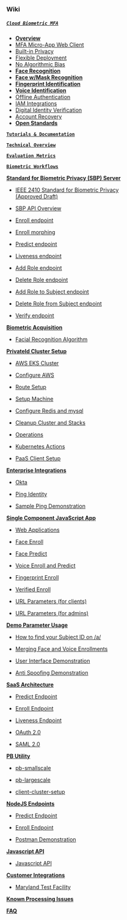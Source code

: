 ### Wiki

##### [**`Cloud Biometric MFA`**](https://github.com/openinfer/PrivateIdentity/wiki)

* [**Overview**](https://github.com/openinfer/PrivateIdentity/wiki#overview)
* [MFA Micro-App Web Client](https://github.com/openinfer/PrivateIdentity/wiki#mfa-micro-app-web-client)
* [Built-in Privacy](https://github.com/openinfer/PrivateIdentity/wiki#built-in-privacy-exempt-from-gdpr-ccpa-bipa--hipaa-privacy-law-obligations)
* [Flexible Deployment](https://github.com/openinfer/PrivateIdentity/wiki#flexible-deployment)
* [No Algorithmic Bias](https://github.com/openinfer/PrivateIdentity/wiki#no-discrimination)
* [**Face Recognition**](https://github.com/openinfer/PrivateIdentity/wiki#facial-recognition)
* [**Face w/Mask Recognition**](https://github.com/openinfer/PrivateIdentity/wiki#face-with-mask-recognition)
* [**Fingerprint Identification**](https://github.com/openinfer/PrivateIdentity/wiki#fingerprint-identification)
* [**Voice Identification**](https://github.com/openinfer/PrivateIdentity/wiki#voice-speaker-identification)
* [Offline Authentication](https://github.com/openinfer/PrivateIdentity/wiki#offline-authentication)
* [IAM Integrations](https://github.com/openinfer/PrivateIdentity/wiki#iam-integrations)
* [Digital Identity Verification](https://github.com/openinfer/PrivateIdentity/wiki#digital-identity-verification)
* [Account Recovery](https://github.com/openinfer/PrivateIdentity/wiki#account-recovery)
* [**Open Standards**](https://github.com/openinfer/PrivateIdentity/wiki#open-standards)

[**`Tutorials & Documentation`**](https://github.com/openinfer/PrivateIdentity/wiki/Tutorials)

[**`Technical Overview`**](https://github.com/openinfer/PrivateIdentity/wiki/Technical-Overview)  

[**`Evaluation Metrics`**](https://github.com/openinfer/PrivateIdentity/wiki/EVALUATION-METRICS-FOR-FACE-RECOGNITION-DNN)

[**`Biometric Workflows`**](https://github.com/openinfer/PrivateIdentity/wiki/Biometric-Ingestion-and-Helper-DNNs)

[**Standard for Biometric Privacy (SBP) Server**](https://github.com/openinfer/PrivateIdentity/wiki/IEEE-2410-2020-Standard-for-Biometric-Privacy-(SBP)-Server)

* [IEEE 2410 Standard for Biometric Privacy <br>(Approved Draft)](https://github.com/openinfer/PrivateIdentity/wiki/IEEE-2410-STANDARD-FOR-BIOMETRIC-PRIVACY-%5BDRAFT%5D)

* [SBP API Overview](https://github.com/openinfer/PrivateIdentity/wiki/IEEE-2410-2020-Standard-for-Biometric-Privacy-(SBP)-Server#SBP-API-Overview)

* [Enroll endpoint](https://github.com/openinfer/PrivateIdentity/wiki/IEEE-2410-2020-Standard-for-Biometric-Privacy-(SBP)-Server#API-Enroll-Overview)

* [Enroll morphing](https://github.com/openinfer/PrivateIdentity/wiki/Enrollment-Morphing)

* [Predict endpoint](https://github.com/openinfer/PrivateIdentity/wiki/IEEE-2410-2020-Standard-for-Biometric-Privacy-(SBP)-Server#Predict-Overview)

* [Liveness endpoint](https://github.com/openinfer/PrivateIdentity/wiki/IEEE-2410-2020-Standard-for-Biometric-Privacy-(SBP)-Server#Liveness-Overview)

* [Add Role endpoint](https://github.com/openinfer/PrivateIdentity/wiki/IEEE-2410-2020-Standard-for-Biometric-Privacy-(SBP)-Server#Add-Role-Overview)

* [Delete Role endpoint](https://github.com/openinfer/PrivateIdentity/wiki/IEEE-2410-2020-Standard-for-Biometric-Privacy-(SBP)-Server#Delete-Role-Overview)

* [Add Role to Subject endpoint](https://github.com/openinfer/PrivateIdentity/wiki/IEEE-2410-2020-Standard-for-Biometric-Privacy-(SBP)-Server#Add-Role-to-Subject)

* [Delete Role from Subject endpoint](https://github.com/openinfer/PrivateIdentity/wiki/IEEE-2410-2020-Standard-for-Biometric-Privacy-(SBP)-Server#Delete-Role-From-Subject)

* [Verify endpoint](https://github.com/openinfer/PrivateIdentity/wiki/IEEE-2410-Standard-for-Biometric-Privacy-(SBP)-ServerAPI-Verify-Overview)

[**Biometric Acquisition**](https://github.com/openinfer/PrivateIdentity/wiki/Biometric-Acquisition)

* [Facial Recognition Algorithm](https://github.com/openinfer/PrivateIdentity/wiki/Biometric-Acquisition#Facial-Recognition-Algorithm)

[**PrivateId Cluster Setup**](https://github.com/openinfer/PrivateIdentity/wiki/cluster-setup)

* [AWS EKS Cluster](https://github.com/openinfer/PrivateIdentity/wiki/cluster-setup#AWS-EKS-CLUSTER)

* [Configure AWS](https://github.com/openinfer/PrivateIdentity/wiki/cluster-setup#configure-aws)

* [Route Setup](https://github.com/openinfer/PrivateIdentity/wiki/Route-Setup)

* [Setup Machine](https://github.com/openinfer/PrivateIdentity/wiki/Setup-Machine)

* [Configure Redis and mysql](https://github.com/openinfer/PrivateIdentity/wiki/Configure-redis-and-mysql)

* [Cleanup Cluster and Stacks](https://github.com/openinfer/PrivateIdentity/wiki/Cleanup-Cluster-and-Stacks)

* [Operations](https://github.com/openinfer/PrivateIdentity/wiki/Operations)

* [Kubernetes Actions](https://github.com/openinfer/PrivateIdentity/wiki/Kubernetes-Actions)

* [PaaS Client Setup](https://github.com/openinfer/PrivateIdentity/wiki/PaaS-Web-Application)

[**Enterprise Integrations**](https://github.com/openinfer/PrivateIdentity/wiki/Enterprise-Integrations)

* [Okta](https://github.com/openinfer/PrivateIdentity/wiki/Enterprise-Integrations#okta)

* [Ping Identity](https://github.com/openinfer/PrivateIdentity/wiki/Enterprise-Integrations#ping-identity)

* [Sample Ping Demonstration](https://github.com/openinfer/PrivateIdentity/wiki/Enterprise-Integrations#sample-ping-demo)

[**Single Component JavaScript App**](https://github.com/openinfer/PrivateIdentity/wiki/Single-Component-JavaScript-App)

* [Web Applications](https://github.com/openinfer/PrivateIdentity/wiki/Client-Applications#Web-applications)

* [Face Enroll](https://github.com/openinfer/PrivateIdentity/wiki/Client-Applications#Face-enroll)

* [Face Predict](https://github.com/openinfer/PrivateIdentity/wiki/Client-Applications#Face-predict)

* [Voice Enroll and Predict](https://github.com/openinfer/PrivateIdentity/wiki/Client-Applications#Voice-enroll-and-predict)

* [Fingerprint Enroll](https://github.com/openinfer/PrivateIdentity/wiki/Client-Applications#Fingerprint-enroll)

* [Verified Enroll](https://github.com/openinfer/PrivateIdentity/wiki/Verified-Enroll)

* [URL Parameters (for clients)](https://github.com/openinfer/PrivateIdentity/wiki/Client-URL-Parameters)

* [URL Parameters (for admins)](https://github.com/openinfer/PrivateIdentity/wiki/Admin-URL-Parameters)

[**Demo Parameter Usage**](https://github.com/openinfer/PrivateIdentity/wiki/Demo-Parameter-Usage)

* [How to find your Subject ID on /a/](https://github.com/openinfer/PrivateIdentity/wiki/Demo-Parameter-Usage#How-to-find-your-Subject-ID-on-/a/)

* [Merging Face and Voice Enrollments](https://github.com/openinfer/PrivateIdentity/wiki/Demo-Parameter-Usage#Merging-Face-and-Voice-Enrollments)

* [User Interface Demonstration](https://github.com/openinfer/PrivateIdentity/wiki/Demo-Parameter-Usage#User-Interface-Demonstration)

* [Anti Spoofing Demonstration](https://github.com/openinfer/PrivateIdentity/wiki/Demo-Parameter-Usage#anti-spoofing-technique)

[**SaaS Architecture**](https://github.com/openinfer/PrivateIdentity/wiki/SaaS-Architecture)

* [Predict Endpoint](https://github.com/openinfer/PrivateIdentity/wiki/Predict-Endpoint)

* [Enroll Endpoint](https://github.com/openinfer/PrivateIdentity/wiki/Enroll-Endpoint)

* [Liveness Endpoint](https://github.com/openinfer/PrivateIdentity/wiki/Liveness-Endpoint)

* [OAuth 2.0](https://github.com/openinfer/PrivateIdentity/wiki/OAUTH)

* [SAML 2.0](https://github.com/openinfer/PrivateIdentity/wiki/SAML-2.0)

[**PB Utility**](https://github.com/openinfer/PrivateIdentity/wiki/pb-utils)

* [pb-smallscale](https://github.com/openinfer/PrivateIdentity/wiki/pb-utils#small-Scale)

* [pb-largescale](https://github.com/openinfer/PrivateIdentity/wiki/pb-utils#large-Scale)
 
* [client-cluster-setup](https://github.com/openinfer/PrivateIdentity/wiki/Client-Cluster-setup)

[**NodeJS Endpoints**](https://github.com/openinfer/PrivateIdentity/wiki/NodeJS-Endpoint)

* [Predict Endpoint](https://github.com/openinfer/PrivateIdentity/wiki/NodeJS-Endpoint#Predict-Overview)

* [Enroll Endpoint](https://github.com/openinfer/PrivateIdentity/wiki/NodeJS-Endpoint#Enroll-Overview)

* [Postman Demonstration](https://github.com/openinfer/PrivateIdentity/wiki/NodeJS-Endpoint#Postman-Example-Project)

[**Javascript API**](https://github.com/openinfer/PrivateIdentity/wiki/JavaScript-API)

* [Javascript API](https://github.com/openinfer/PrivateIdentity/wiki/JavaScript-API)

[**Customer Integrations**](https://github.com/openinfer/PrivateIdentity/wiki/Customer-Integrations)

* [Maryland Test Facility](https://github.com/openinfer/PrivateIdentity/wiki/Maryland-Test-Facility)

[**Known Processing Issues**](https://github.com/openinfer/PrivateIdentity/wiki/Known-Processing-Issues)

[**FAQ**](https://github.com/openinfer/PrivateIdentity/wiki/FAQ)
